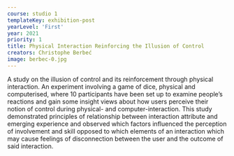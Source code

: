 ```yaml
---
course: studio 1
templateKey: exhibition-post
yearLevel: 'First'
year: 2021
priority: 1
title: Physical Interaction Reinforcing the Illusion of Control
creators: Christophe Berbeć
image: berbec-0.jpg
---
```


A study on the illusion of control and its reinforcement through physical interaction. An experiment involving a game of dice, physical and computerised, where 10 participants have been set up to examine people’s reactions and gain some insight views about how users perceive their notion of control during physical- and computer-interaction. This study demonstrated principles of relationship between interaction attribute and emerging experience and observed which factors influenced the perception of involvement and skill opposed to which elements of an interaction which may cause feelings of disconnection between the user and the outcome of said interaction.
